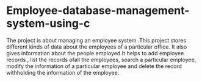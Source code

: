 # Employee-database-management-system-using-c
The project is about managing an employee system .This project stores different kinds of data about the employees of a particular office.
It also gives information about the people employed.It helps to add employee records , list the records ofall the employees, search a particular employee,
modify the information of a particular employee and delete the record withholding the information of the employee.


